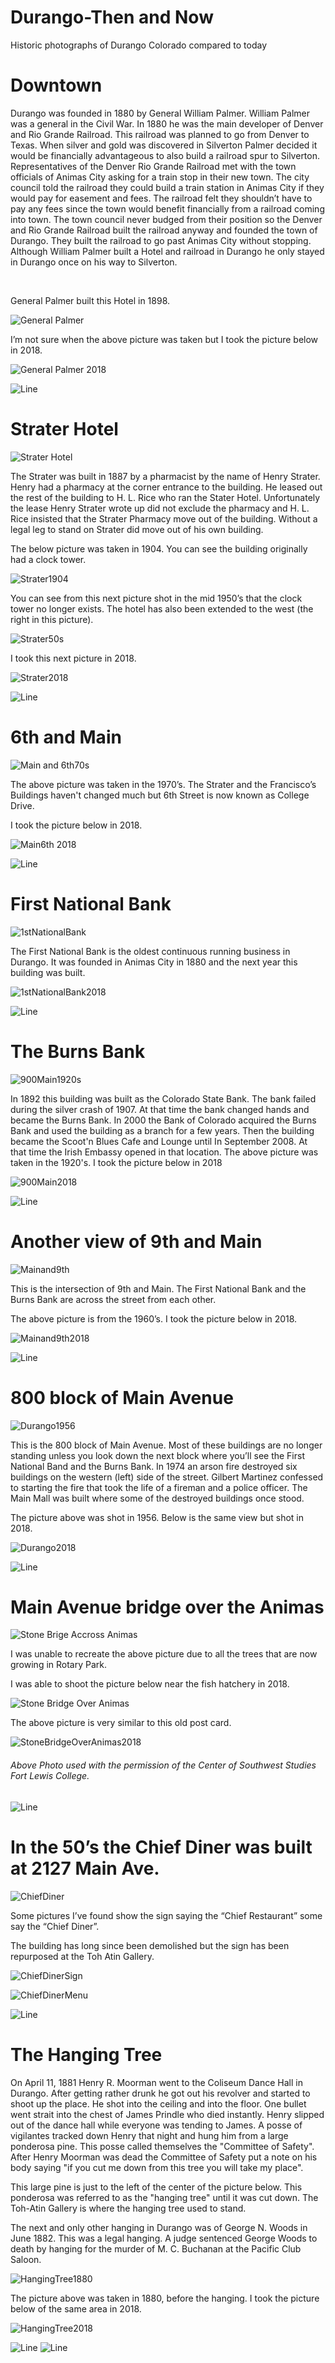 # Durango-Then and Now
Historic photographs of Durango Colorado compared to today

# Downtown

Durango was founded in 1880 by General William Palmer. William Palmer was a general in the Civil War. In 1880 he was the main developer of Denver and Rio Grande Railroad.  This railroad was planned to go from Denver to Texas. When silver and gold was discovered in Silverton Palmer decided it would be financially advantageous to also build a railroad spur to Silverton. Representatives of the Denver Rio Grande Railroad met with the town officials of Animas City asking for a train stop in their new town. The city council told the railroad they could build a train station in Animas City if they would pay for easement and fees. The railroad felt they shouldn’t have to pay any fees since the town would benefit financially from a railroad coming into town. The town council never budged from their position so the Denver and Rio Grande Railroad built the railroad anyway and founded the town of Durango. They built the railroad to go past Animas City without stopping. Although William Palmer built a Hotel and railroad in Durango he only stayed in Durango once on his way to Silverton.

​

General Palmer built this Hotel in 1898. 

![General Palmer](https://raw.githubusercontent.com/DurangoDave/Durango-ThenAndNow/master/General%20Palmer.jpg)

I’m not sure when the above picture was taken but I took the picture below in 2018.

![General Palmer 2018](https://raw.githubusercontent.com/DurangoDave/Durango-ThenAndNow/master/General%20Palmer%202018%20(Medium).jpg)

![Line](https://raw.githubusercontent.com/DurangoDave/Durango-ThenAndNow/master/Line.jpg)

# Strater Hotel

![Strater Hotel](https://raw.githubusercontent.com/DurangoDave/Durango-ThenAndNow/master/Strater%20Hotel.jpg)

The Strater was built in 1887 by a pharmacist by the name of Henry Strater. Henry had a pharmacy at the corner entrance to the building. He leased out the rest of the building to H. L. Rice who ran the Stater Hotel. Unfortunately the lease Henry Strater wrote up did not exclude the pharmacy and H. L. Rice insisted that the Strater Pharmacy move out of the building. Without a legal leg to stand on Strater did move out of his own building. 

The below picture was taken in 1904. You can see the building originally had a clock tower.

![Strater1904](https://raw.githubusercontent.com/DurangoDave/Durango-ThenAndNow/master/Strater%20Hotel%201904-when-courtesy-Strater-Hotel.jpg)

You can see from this next picture shot in the mid 1950’s that the clock tower no longer exists. The hotel has also been extended to the west (the right in this picture).

![Strater50s](https://raw.githubusercontent.com/DurangoDave/Durango-ThenAndNow/master/Strater%20in%20the%2050's.jpg)

I took this next picture in 2018.

![Strater2018](https://raw.githubusercontent.com/DurangoDave/Durango-ThenAndNow/master/Strater%20in%202018%20(Medium).JPG)

![Line](https://raw.githubusercontent.com/DurangoDave/Durango-ThenAndNow/master/Line.jpg)

# 6th and Main
![Main and 6th70s](https://raw.githubusercontent.com/DurangoDave/Durango-ThenAndNow/master/Main%20and%206th%20in%20the%2070's.jpg)

The above picture was taken in the 1970’s.  The Strater and the Francisco’s Buildings haven't changed much but 6th Street is now known as College Drive.

I took the picture below in 2018.

![Main6th 2018](https://raw.githubusercontent.com/DurangoDave/Durango-ThenAndNow/master/Main%20and%206th%20in%202018%20(Medium).JPG)

![Line](https://raw.githubusercontent.com/DurangoDave/Durango-ThenAndNow/master/Line.jpg)

# First National Bank

![1stNationalBank](https://raw.githubusercontent.com/DurangoDave/Durango-ThenAndNow/master/First%20National%20Bank.jpg)

The First National Bank is the oldest continuous running business in Durango. It was founded in Animas City in 1880 and the next year this building was built.

![1stNationalBank2018](https://raw.githubusercontent.com/DurangoDave/Durango-ThenAndNow/master/First%20National%20Bank%202018%20(Medium).JPG)

![Line](https://raw.githubusercontent.com/DurangoDave/Durango-ThenAndNow/master/Line.jpg)

# The Burns Bank

![900Main1920s](https://raw.githubusercontent.com/DurangoDave/Durango-ThenAndNow/master/900%20Block%20of%20Main%20in%20the%201920's.jpg)

In 1892 this building was built as the Colorado State Bank. The bank failed during the silver crash of 1907. At that time the bank changed hands and became the Burns Bank. In 2000 the Bank of Colorado acquired the Burns Bank and used the building as a branch for a few years. Then the building became the Scoot'n Blues Cafe and Lounge until In September 2008. At that time the Irish Embassy opened in that location.
The above picture was taken in the 1920's. I took the picture below in 2018

![900Main2018](https://raw.githubusercontent.com/DurangoDave/Durango-ThenAndNow/master/900%20Block%20of%20Main%202018%20(Medium).JPG)

![Line](https://raw.githubusercontent.com/DurangoDave/Durango-ThenAndNow/master/Line.jpg)

# Another view of 9th and Main

![Mainand9th](https://raw.githubusercontent.com/DurangoDave/Durango-ThenAndNow/master/Main%20and%209th.jpg)

This is the intersection of 9th and Main. The First National Bank and the Burns Bank are across the street from each other.

The above picture is from the 1960’s. I took the picture below in 2018.

![Mainand9th2018](https://raw.githubusercontent.com/DurangoDave/Durango-ThenAndNow/master/Main%20and%209th%202018%20(Medium).JPG)

![Line](https://raw.githubusercontent.com/DurangoDave/Durango-ThenAndNow/master/Line.jpg)

# 800 block of Main Avenue

![Durango1956](https://raw.githubusercontent.com/DurangoDave/Durango-ThenAndNow/master/Durango%201956.jpg)

This is the 800 block of Main Avenue. Most of these buildings are no longer standing unless you look down the next block where you’ll see the First National Band and the Burns Bank. In 1974 an arson fire destroyed six buildings on the western (left) side of the street. Gilbert Martinez confessed to starting the fire that took the life of a fireman and a police officer. The Main Mall was built where some of the destroyed buildings once stood.

The picture above was shot in 1956. Below is the same view but shot in 2018.

![Durango2018](https://raw.githubusercontent.com/DurangoDave/Durango-ThenAndNow/master/Durango%202018%20(Medium).JPG)

![Line](https://raw.githubusercontent.com/DurangoDave/Durango-ThenAndNow/master/Line.jpg)

# Main Avenue bridge over the Animas

![Stone Brige Accross Animas](https://raw.githubusercontent.com/DurangoDave/Durango-ThenAndNow/master/Stone%20Bridge%20across%20Animas%20River%20(Durango%2C%20Colo.).jpg)

I was unable to recreate the above picture due to all the trees that are now growing in Rotary Park.

I was able to shoot the picture below near the fish hatchery in 2018.

![Stone Bridge Over Animas](https://raw.githubusercontent.com/DurangoDave/Durango-ThenAndNow/master/Stone%20bridge%20over%20Animas%20River%202018%20(Medium).jpg)

The above picture is very similar to this old post card.

![StoneBridgeOverAnimas2018](https://raw.githubusercontent.com/DurangoDave/Durango-ThenAndNow/master/Stone%20bridge%20over%20Animas%20River-FLC%20(Medium).jpg)

###### Above Photo used with the permission of the Center of Southwest Studies Fort Lewis College.

![Line](https://raw.githubusercontent.com/DurangoDave/Durango-ThenAndNow/master/Line.jpg)

# In the 50’s the Chief Diner was built at 2127 Main Ave.

![ChiefDiner](https://raw.githubusercontent.com/DurangoDave/Durango-ThenAndNow/master/The%20Chief%20Diner%20Durango.jpg)

Some pictures I’ve found show the sign saying the “Chief Restaurant” some say the “Chief Diner”.

The building has long since been demolished but the sign has been repurposed at the Toh Atin Gallery.

![ChiefDinerSign](https://raw.githubusercontent.com/DurangoDave/Durango-ThenAndNow/master/The%20Chief%20Diner%20Sign%20(Medium).jpg)

![ChiefDinerMenu](https://raw.githubusercontent.com/DurangoDave/Durango-ThenAndNow/master/The%20Chief%20Diner%20Durango%20menu%20(Medium).jpg)

![Line](https://raw.githubusercontent.com/DurangoDave/Durango-ThenAndNow/master/Line.jpg)

# The Hanging Tree

On April 11, 1881 Henry R. Moorman went to the Coliseum Dance Hall in Durango. After getting rather drunk he got out his revolver and started to shoot up the place. He shot into the ceiling and into the floor. One bullet went strait into the chest of James Prindle who died instantly. Henry slipped out of the dance hall while everyone was tending to James. A posse of vigilantes tracked down Henry that night and hung him from a large ponderosa pine. This posse called themselves the "Committee of Safety". After Henry Moorman was dead the Committee of Safety put a note on his body saying "if you cut me down from this tree you will take my place".

This large pine is just to the left of the center of the picture below. This ponderosa was referred to as the "hanging tree" until it was cut down. The Toh-Atin Gallery is where the hanging tree used to stand.

The next and only other hanging in Durango was of George N. Woods in June 1882. This was a legal hanging. A judge sentenced George Woods to death by hanging for the murder of M. C. Buchanan at the Pacific Club Saloon. 
     
![HangingTree1880](https://raw.githubusercontent.com/DurangoDave/Durango-ThenAndNow/master/Durango%20Hanging%20tree%201880.jpg)

The picture above was taken in 1880, before the hanging.
I took the picture below of the same area in 2018.

![HangingTree2018](https://raw.githubusercontent.com/DurangoDave/Durango-ThenAndNow/master/Durango%20Hanging%20tree%202018%20(Medium).JPG)

![Line](https://raw.githubusercontent.com/DurangoDave/Durango-ThenAndNow/master/Line.jpg)
![Line](https://raw.githubusercontent.com/DurangoDave/Durango-ThenAndNow/master/Line.jpg)
